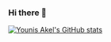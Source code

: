 ### Hi there 👋
[![Younis Akel's GitHub stats](https://github-readme-stats.vercel.app/api?username=Marble879)](https://github.com/anuraghazra/github-readme-stats)


<!--
**Marble879/Marble879** is a ✨ _special_ ✨ repository because its `README.md` (this file) appears on your GitHub profile.

Here are some ideas to get you started:

- 🔭 I’m currently working on ...
- 🌱 I’m currently learning ...
- 👯 I’m looking to collaborate on ...
- 🤔 I’m looking for help with ...
- 💬 Ask me about ...
- 📫 How to reach me: ...
- 😄 Pronouns: ...
- ⚡ Fun fact: ...
-->
